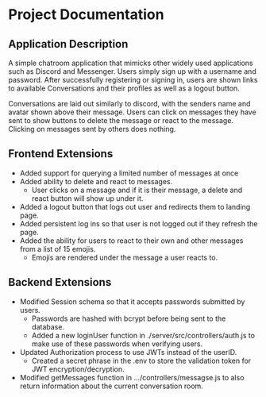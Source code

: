# Project Documentation

## Application Description
A simple chatroom application that mimicks other widely used applications such as Discord and Messenger. Users simply sign up with a username and password. After successfully registering or signing in, users are shown links to available Conversations and their profiles as well as a logout button.

Conversations are laid out similarly to discord, with the senders name and avatar shown above their message. Users can click on messages they have sent to show buttons to delete the message or react to the message. Clicking on messages sent by others does nothing.

## Frontend Extensions
* Added support for querying a limited number of messages at once
* Added ability to delete and react to messages.
    * User clicks on a message and if it is their message, a delete and react button will show up under it.
* Added a logout button that logs out user and redirects them to landing page.
* Added persistent log ins so that user is not logged out if they refresh the page.
* Added the ability for users to react to their own and other messages from a list of 15 emojis.
    * Emojis are rendered under the message a user reacts to.

## Backend Extensions
* Modified Session schema so that it accepts passwords submitted by users.
    * Passwords are hashed with bcrypt before being sent to the database.
    * Added a new loginUser function in ./server/src/controllers/auth.js to make use of these passwords when verifying users.
* Updated Authorization process to use JWTs instead of the userID.
    * Created a secret phrase in the .env to store the validation token for JWT encryption/decryption.
* Modified getMessages function in .../controllers/messagse.js to also return information about the current conversation room.